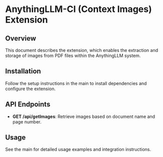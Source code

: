 # AnythingLLM-CI (Context Images) Extension

## Overview

This document describes the  extension, which enables the extraction and storage of images from PDF files within the AnythingLLM system.

## Installation

Follow the setup instructions in the main  to install dependencies and configure the extension.

## API Endpoints

- **GET /api/getImages**: Retrieve images based on document name and page number.

## Usage

See the main  for detailed usage examples and integration instructions.
